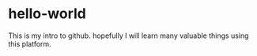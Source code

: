 # hello-world
This is my intro to github.
hopefully I will learn many valuable things using this platform.
